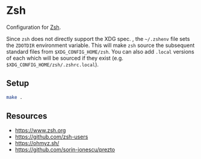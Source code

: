 # Zsh

Configuration for [Zsh](https://www.zsh.org).

Since `zsh` does not directly support the XDG spec. , the `~/.zshenv` file sets
the `ZDOTDIR` environment variable. This will make `zsh` source the subsequent
standard files from `$XDG_CONFIG_HOME/zsh`. You can also add `.local` versions
of each which will be sourced if they exist (e.g.
`$XDG_CONFIG_HOME/zsh/.zshrc.local`).

## Setup

```bash
make .
```

## Resources

- https://www.zsh.org
- https://github.com/zsh-users
- https://ohmyz.sh/
- https://github.com/sorin-ionescu/prezto
